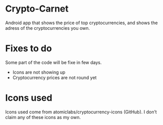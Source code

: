 # Crypto-Carnet
Android app that shows the price of top cryptocurrencies, and shows the adress of the cryptocurrencies you own.

# Fixes to do
Some part of the code will be fixe in few days.
- Icons are not showing up
- Cryptocurrency prices are not round yet

# Icons used
Icons used come from atomiclabs/cryptocurrency-icons (GitHub). I don’t claim any of these icons as my own.
